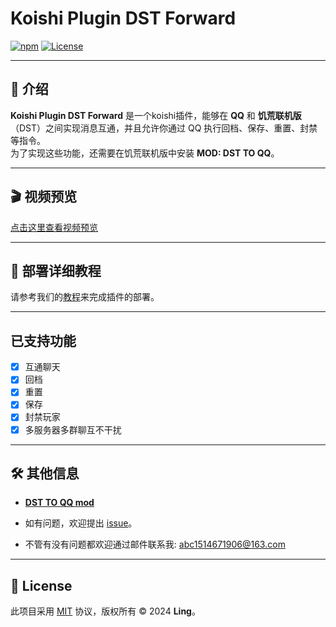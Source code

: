 # Koishi Plugin DST Forward

[![npm](https://img.shields.io/npm/v/koishi-plugin-dst-forward?style=flat-square)](https://www.npmjs.com/package/koishi-plugin-dst-forward)
[![License](https://img.shields.io/npm/l/koishi-plugin-dst-forward?style=flat-square)](LICENSE)

---

## 🌟 介绍

**Koishi Plugin DST Forward** 是一个koishi插件，能够在 **QQ** 和 **饥荒联机版**（DST）之间实现消息互通，并且允许你通过 QQ 执行回档、保存、重置、封禁等指令。  
为了实现这些功能，还需要在饥荒联机版中安装 **MOD: DST TO QQ**。

---

## 🎬 视频预览

[点击这里查看视频预览](http://101.132.253.14/wp-content/uploads/2024/09/9月24日1.mp4)

---

## 🚀 部署详细教程

请参考我们的[教程](http://101.132.253.14/archives/143)来完成插件的部署。

---

## 已支持功能
- [x] 互通聊天
- [x] 回档
- [x] 重置
- [x] 保存
- [x] 封禁玩家
- [x] 多服务器多群聊互不干扰
---

## 🛠 其他信息
- **[DST TO QQ mod](https://github.com/LingLambda/DST-TO-QQ)**

- 如有问题，欢迎提出 [issue](https://github.com/LingLambda/dst-forward/issues)。

- 不管有没有问题都欢迎通过邮件联系我: [abc1514671906@163.com](mailto:abc1514671906@163.com)

---

## 📄 License

此项目采用 [MIT](LICENSE) 协议，版权所有 © 2024 **Ling**。
